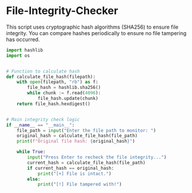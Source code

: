 # File-Integrity-Checker
This script uses cryptographic hash algorithms (SHA256) to ensure file integrity. You can compare hashes periodically to ensure no file tampering has occurred.


```python
import hashlib
import os


# Function to calculate hash
def calculate_file_hash(filepath):
    with open(filepath, "rb") as f:
        file_hash = hashlib.sha256()
        while chunk := f.read(4096):
            file_hash.update(chunk)
    return file_hash.hexdigest()


# Main integrity check logic
if __name__ == "__main__":
    file_path = input("Enter the file path to monitor: ")
    original_hash = calculate_file_hash(file_path)
    print(f"Original file hash: {original_hash}")

    while True:
        input("Press Enter to recheck the file integrity...")
        current_hash = calculate_file_hash(file_path)
        if current_hash == original_hash:
            print("[+] File is intact.")
        else:
            print("[!] File tampered with!")

